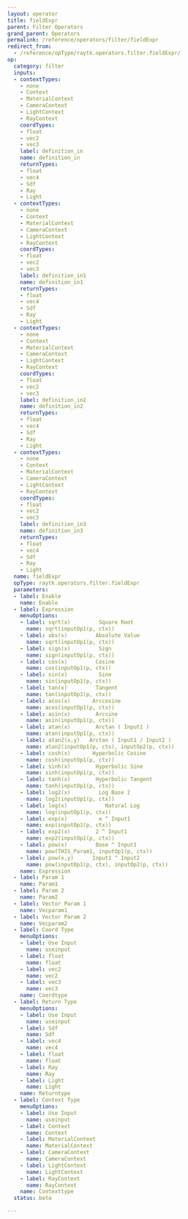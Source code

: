 ```yaml
---
layout: operator
title: fieldExpr
parent: Filter Operators
grand_parent: Operators
permalink: /reference/operators/filter/fieldExpr
redirect_from:
  - /reference/opType/raytk.operators.filter.fieldExpr/
op:
  category: filter
  inputs:
  - contextTypes:
    - none
    - Context
    - MaterialContext
    - CameraContext
    - LightContext
    - RayContext
    coordTypes:
    - float
    - vec2
    - vec3
    label: definition_in
    name: definition_in
    returnTypes:
    - float
    - vec4
    - Sdf
    - Ray
    - Light
  - contextTypes:
    - none
    - Context
    - MaterialContext
    - CameraContext
    - LightContext
    - RayContext
    coordTypes:
    - float
    - vec2
    - vec3
    label: definition_in1
    name: definition_in1
    returnTypes:
    - float
    - vec4
    - Sdf
    - Ray
    - Light
  - contextTypes:
    - none
    - Context
    - MaterialContext
    - CameraContext
    - LightContext
    - RayContext
    coordTypes:
    - float
    - vec2
    - vec3
    label: definition_in2
    name: definition_in2
    returnTypes:
    - float
    - vec4
    - Sdf
    - Ray
    - Light
  - contextTypes:
    - none
    - Context
    - MaterialContext
    - CameraContext
    - LightContext
    - RayContext
    coordTypes:
    - float
    - vec2
    - vec3
    label: definition_in3
    name: definition_in3
    returnTypes:
    - float
    - vec4
    - Sdf
    - Ray
    - Light
  name: fieldExpr
  opType: raytk.operators.filter.fieldExpr
  parameters:
  - label: Enable
    name: Enable
  - label: Expression
    menuOptions:
    - label: sqrt(x)         Square Root
      name: sqrt(inputOp1(p, ctx))
    - label: abs(x)         Absolute Value
      name: sqrt(inputOp1(p, ctx))
    - label: sign(x)         Sign
      name: sign(inputOp1(p, ctx))
    - label: cos(x)         Cosine
      name: cos(inputOp1(p, ctx))
    - label: sin(x)          Sine
      name: sin(inputOp1(p, ctx))
    - label: tan(x)         Tangent
      name: tan(inputOp1(p, ctx))
    - label: acos(x)       Arccosine
      name: acos(inputOp1(p, ctx))
    - label: asin(x)        Arcsine
      name: asin(inputOp1(p, ctx))
    - label: atan(x)        Arctan ( Input1 )
      name: atan(inputOp1(p, ctx))
    - label: atan2(x,y)   Arctan ( Input1 / Input2 )
      name: atan2(inputOp1(p, ctx), inputOp2(p, ctx))
    - label: cosh(x)       Hyperbolic Cosine
      name: cosh(inputOp1(p, ctx))
    - label: sinh(x)        Hyperbolic Sine
      name: sinh(inputOp1(p, ctx))
    - label: tanh(x)        Hyperbolic Tangent
      name: tanh(inputOp1(p, ctx))
    - label: log2(x)         Log Base 2
      name: log2(inputOp1(p, ctx))
    - label: log(x)            Natural Log
      name: log(inputOp1(p, ctx))
    - label: exp(x)          e ^ Input1
      name: exp(inputOp1(p, ctx))
    - label: exp2(x)        2 ^ Input1
      name: exp2(inputOp1(p, ctx))
    - label: pow(x)         Base ^ Input1
      name: pow(THIS_Param1, inputOp1(p, ctx))
    - label: pow(x,y)      Input1 ^ Input2
      name: pow(inputOp1(p, ctx), inputOp2(p, ctx))
    name: Expression
  - label: Param 1
    name: Param1
  - label: Param 2
    name: Param2
  - label: Vector Param 1
    name: Vecparam1
  - label: Vector Param 2
    name: Vecparam2
  - label: Coord Type
    menuOptions:
    - label: Use Input
      name: useinput
    - label: float
      name: float
    - label: vec2
      name: vec2
    - label: vec3
      name: vec3
    name: Coordtype
  - label: Return Type
    menuOptions:
    - label: Use Input
      name: useinput
    - label: Sdf
      name: Sdf
    - label: vec4
      name: vec4
    - label: float
      name: float
    - label: Ray
      name: Ray
    - label: Light
      name: Light
    name: Returntype
  - label: Context Type
    menuOptions:
    - label: Use Input
      name: useinput
    - label: Context
      name: Context
    - label: MaterialContext
      name: MaterialContext
    - label: CameraContext
      name: CameraContext
    - label: LightContext
      name: LightContext
    - label: RayContext
      name: RayContext
    name: Contexttype
  status: beta

---
```


